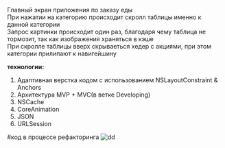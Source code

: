 
Главный экран приложения по заказу еды  
При нажатии на категорию происходит скролл таблицы именно к данной категории  
Запрос картинки происходит один раз, благодаря чему таблица не тормозит, так как изображения храняться в кэше  
При скролле таблицы вверх скрываеться хедер с акциями, при этом категории прилипают к навигейшину  


**технологии:**
1. Адаптивная верстка кодом с использованием NSLayoutConstraint & Anchors
2. Архитектура MVP + MVC(в ветке Developing)
3. NSCache
4. CoreAnimation
5. JSON
6. URLSession

#код в процессе рефакторинга
![  dd ](https://user-images.githubusercontent.com/97259692/196940025-bce371ae-688c-47ac-bafd-3a0ef1903557.png)
